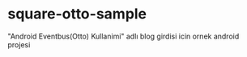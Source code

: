 square-otto-sample
==================

"Android Eventbus(Otto) Kullanimi" adlı blog girdisi icin ornek android projesi
